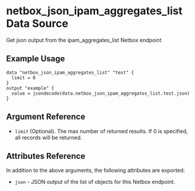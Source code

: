 # netbox\_json\_ipam\_aggregates\_list Data Source

Get json output from the ipam_aggregates_list Netbox endpoint

## Example Usage

```hcl
data "netbox_json_ipam_aggregates_list" "test" {
  limit = 0
}
output "example" {
  value = jsondecode(data.netbox_json_ipam_aggregates_list.test.json)
}
```

## Argument Reference

* ``limit`` (Optional). The max number of returned results. If 0 is specified, all records will be returned.

## Attributes Reference

In addition to the above arguments, the following attributes are exported:
* ``json`` - JSON output of the list of objects for this Netbox endpoint.

